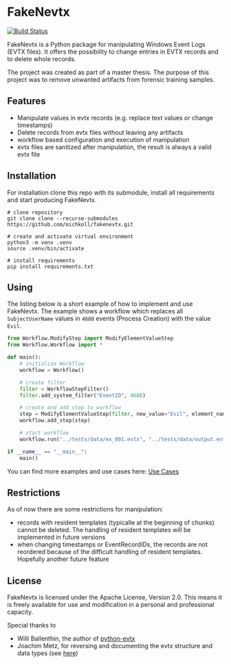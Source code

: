# FakeNevtx

[![Build Status](https://travis-ci.com/michkoll/fakenevtx.png?branch=main)](https://travis-ci.com/michkoll/fakenevtx)

FakeNevtx is a Python package for manipulating Windows Event Logs (EVTX files). It offers the possibility to change entries in EVTX records and to delete whole records.

The project was created as part of a master thesis. The purpose of this project was to remove unwanted artifacts from forensic training samples. 

## Features

* Manipulate values in evtx records (e.g. replace text values or change timestamps)
* Delete records from evtx files without leaving any artifacts
* workflow based configuration and execution of manipulation
* evtx files are sanitized after manipulation, the result is always a valid evtx file

## Installation

For installation clone this repo with its submodule, install all requirements and start producing FakeNevtx.

```shell
# clone repository
git clone clone --recurse-submodules https://github.com/michkoll/fakenevtx.git

# create and activate virtual environment
python3 -m venv .venv
source .venv/bin/activate

# install requirements
pip install requirements.txt
```

## Using

The listing below is a short example of how to implement and use FakeNevtx. The example shows a workflow which replaces all ```SubjectUserName``` values in ```4688``` events (Process Creation) with the value ```Evil```.


```python
from Workflow.ModifyStep import ModifyElementValueStep
from Workflow.Workflow import *

def main():
    # initialize Workflow
    workflow = Workflow()

    # create filter
    filter = WorkflowStepFilter()
    filter.add_system_filter("EventID", 4688)

    # create and add step to workflow
    step = ModifyElementValueStep(filter, new_value="Evil", element_name="Data", attribute_name="Name", attribute_value="SubjectUserName")
    workflow.add_step(step)

    # start workflow
    workflow.run("../tests/data/ex_001.evtx", "../tests/data/output.evtx")

if __name__ == "__main__":
    main()

```

You can find more examples and use cases here: [Use Cases](usecases/)

## Restrictions

As of now there are some restrictions for manipulation:
* records with resident templates (typicalle at the beginning of chunks) cannot be deleted. The handling of resident templates will be implemented in future versions
* when changing timestamps or EventRecordIDs, the records are not reordered because of the difficult handling of resident templates. Hopefully another future feature

## License

FakeNevtx is licensed under the Apache License, Version 2.0. This means it is freely available for use and modification in a personal and professional capacity.

Special thanks to
* Willi Ballenthin, the author of [python-evtx](https://github.com/williballenthin/python-evtx)
* Joachim Metz, for reversing and documenting the evtx structure and data types (see [here](https://github.com/libyal/libevtx/blob/main/documentation/Windows%20XML%20Event%20Log%20(EVTX).asciidoc))
